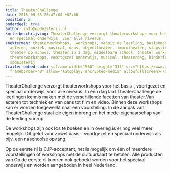 ```yaml
---
title: TheaterChallenge
date: 2015-09-05 20:47:00 +02:00
position: 2
onderdeel: true
author: info@opde1sterij.nl
korte-beschrijving: TheaterChallenge verzorgt theaterworkshops voor het basis-, voortgezet
  en speciaal onderwijs, voor alle niveaus.
zoektermen: theaterworkshops,  workshops, vanuit de leerling, basisonderwijs, basisschool,
  acteren, muziek, musical, dans, objecttheater, improtheater, slapstick, film & video,
  theater op school, theater in 1 dag, middelbare school, theater workshops, theater,
  theaterworkshops, voortgezet onderwijs, musical, theaterdag, kinderfeestjes, in1dag,
  opde1sterij
trailer-embed-code: <iframe width="560" height="315" src="https://www.youtube-nocookie.com/embed/xlXIT9b4cTk?list=PLsvf04q2JM9_4ThED5TYwfgl9YMLfs6jO&amp;rel=0&amp;controls=0&amp;showinfo=0"
  frameborder="0" allow="autoplay; encrypted-media" allowfullscreen></iframe>
---
```


TheaterChallenge verzorgt theaterworkshops voor het basis-, voortgezet en speciaal onderwijs, voor alle niveaus. In één dag laat TheaterChallenge de leerlingen kennis maken met de verschillende facetten van theater.Van acteren tot techniek en van dans tot film en video. Binnen deze workshops kan er worden toegewerkt naar een voorstelling. In de aanpak van TheaterChallenge staat de eigen inbreng en het mede-eigenaarschap van de leerling voorop.

De workshops zijn ook los te boeken en in overleg is er nog veel meer mogelijk. Dit geldt voor zowel basis-, voortgezet en speciaal onderwijs als bijv. een naschoolse opvang.

Op de eerste rij is CJP-acceptant, het is mogelijk om één of meerdere voorstellingen of workshops met de cultuurkaart te betalen. Alle producten van Op de eerste rij kunnen ook geboekt worden voor het speciaal onderwijs en worden aangeboden in heel Nederland.
